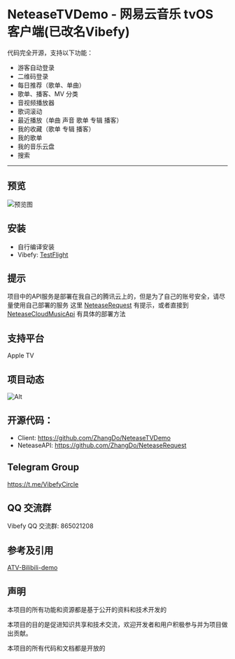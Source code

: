 # NeteaseTVDemo - 网易云音乐 tvOS 客户端(已改名Vibefy)

代码完全开源，支持以下功能：

- 游客自动登录
- 二维码登录
- 每日推荐（歌单、单曲）
- 歌单、播客、MV 分类
- 音视频播放器
- 歌词滚动
- 最近播放（单曲 声音 歌单 专辑 播客）
- 我的收藏（歌单 专辑 播客）
- 我的歌单
- 我的音乐云盘
- 搜索
------

## 预览
![预览图](https://github.com/ZhangDo/NeteaseTVDemo/blob/main/images/preview.png)

## 安装
- 自行编译安装
- Vibefy: [TestFlight](https://testflight.apple.com/join/he8gBuuY)

## 提示

项目中的API服务是部署在我自己的腾讯云上的，但是为了自己的账号安全，请尽量使用自己部署的服务
这里  [NeteaseRequest](https://github.com/ZhangDo/NeteaseRequest ) 有提示，或者直接到  [NeteaseCloudMusicApi](https://github.com/Binaryify/NeteaseCloudMusicApi) 有具体的部署方法

## 支持平台
Apple TV

## 项目动态
![Alt](https://repobeats.axiom.co/api/embed/71af082fd5501aa3498863b67b470bc2ec5496f2.svg "Repobeats analytics image")


## 开源代码：

- Client: https://github.com/ZhangDo/NeteaseTVDemo
- NeteaseAPI: https://github.com/ZhangDo/NeteaseRequest

## Telegram Group
https://t.me/VibefyCircle

## QQ 交流群

Vibefy QQ 交流群: 865021208

## 参考及引用

[ATV-Bilibili-demo](https://github.com/yichengchen/ATV-Bilibili-demo)

## 声明

本项目的所有功能和资源都是基于公开的资料和技术开发的

本项目的目的是促进知识共享和技术交流，欢迎开发者和用户积极参与并为项目做出贡献。

本项目的所有代码和文档都是开放的

